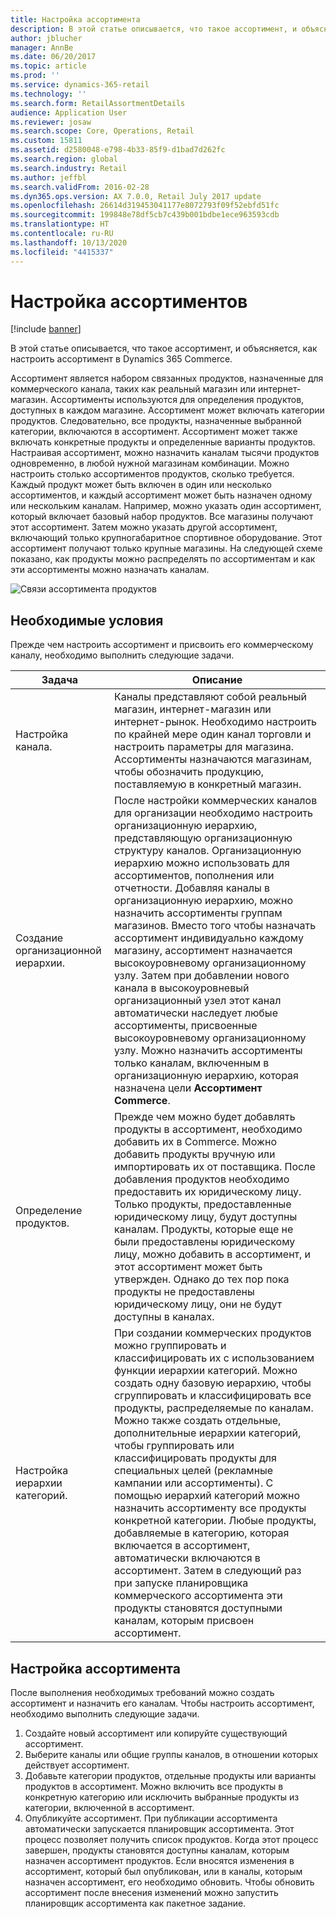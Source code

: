 ```yaml
---
title: Настройка ассортимента
description: В этой статье описывается, что такое ассортимент, и объясняется, как настроить ассортимент в Dynamics 365 Commerce.
author: jblucher
manager: AnnBe
ms.date: 06/20/2017
ms.topic: article
ms.prod: ''
ms.service: dynamics-365-retail
ms.technology: ''
ms.search.form: RetailAssortmentDetails
audience: Application User
ms.reviewer: josaw
ms.search.scope: Core, Operations, Retail
ms.custom: 15811
ms.assetid: d2580048-e798-4b33-85f9-d1bad7d262fc
ms.search.region: global
ms.search.industry: Retail
ms.author: jeffbl
ms.search.validFrom: 2016-02-28
ms.dyn365.ops.version: AX 7.0.0, Retail July 2017 update
ms.openlocfilehash: 26614d319453041177e8072793f09f52ebfd51fc
ms.sourcegitcommit: 199848e78df5cb7c439b001bdbe1ece963593cdb
ms.translationtype: HT
ms.contentlocale: ru-RU
ms.lasthandoff: 10/13/2020
ms.locfileid: "4415337"
---
```

# <a name="set-up-assortments"></a>Настройка ассортиментов

[!include [banner](includes/banner.md)]

В этой статье описывается, что такое ассортимент, и объясняется, как настроить ассортимент в Dynamics 365 Commerce.

Ассортимент является набором связанных продуктов, назначенные для коммерческого канала, таких как реальный магазин или интернет-магазин. Ассортименты используются для определения продуктов, доступных в каждом магазине. Ассортимент может включать категории продуктов. Следовательно, все продукты, назначенные выбранной категории, включаются в ассортимент. Ассортимент может также включать конкретные продукты и определенные варианты продуктов. Настраивая ассортимент, можно назначить каналам тысячи продуктов одновременно, в любой нужной магазинам комбинации. Можно настроить столько ассортиментов продуктов, сколько требуется. Каждый продукт может быть включен в один или несколько ассортиментов, и каждый ассортимент может быть назначен одному или нескольким каналам. Например, можно указать один ассортимент, который включает базовый набор продуктов. Все магазины получают этот ассортимент. Затем можно указать другой ассортимент, включающий только крупногабаритное спортивное оборудование. Этот ассортимент получают только крупные магазины. На следующей схеме показано, как продукты можно распределять по ассортиментам и как эти ассортименты можно назначать каналам.

![Связи ассортимента продуктов](./media/assortments_relationship.gif)

## <a name="prerequisites"></a>Необходимые условия

Прежде чем настроить ассортимент и присвоить его коммерческому каналу, необходимо выполнить следующие задачи.

| Задача                              | Описание |
|-----------------------------------|-------------|
| Настройка канала.          | Каналы представляют собой реальный магазин, интернет-магазин или интернет-рынок. Необходимо настроить по крайней мере один канал торговли и настроить параметры для магазина. Ассортименты назначаются магазинам, чтобы обозначить продукцию, поставляемую в конкретный магазин. |
| Создание организационной иерархии. | После настройки коммерческих каналов для организации необходимо настроить организационную иерархию, представляющую организационную структуру каналов. Организационную иерархию можно использовать для ассортиментов, пополнения или отчетности. Добавляя каналы в организационную иерархию, можно назначить ассортименты группам магазинов. Вместо того чтобы назначать ассортимент индивидуально каждому магазину, ассортимент назначается высокоуровневому организационному узлу. Затем при добавлении нового канала в высокоуровневый организационный узел этот канал автоматически наследует любые ассортименты, присвоенные высокоуровневому организационному узлу. Можно назначить ассортименты только каналам, включенным в организационную иерархию, которая назначена цели **Ассортимент Commerce**. |
| Определение продуктов.                  | Прежде чем можно будет добавлять продукты в ассортимент, необходимо добавить их в Commerce. Можно добавить продукты вручную или импортировать их от поставщика. После добавления продуктов необходимо предоставить их юридическому лицу. Только продукты, предоставленные юридическому лицу, будут доступны каналам. Продукты, которые еще не были предоставлены юридическому лицу, можно добавить в ассортимент, и этот ассортимент может быть утвержден. Однако до тех пор пока продукты не предоставлены юридическому лицу, они не будут доступны в каналах. |
| Настройка иерархии категорий.      | При создании коммерческих продуктов можно группировать и классифицировать их с использованием функции иерархии категорий. Можно создать одну базовую иерархию, чтобы сгруппировать и классифицировать все продукты, распределяемые по каналам. Можно также создать отдельные, дополнительные иерархии категорий, чтобы группировать или классифицировать продукты для специальных целей (рекламные кампании или ассортименты). С помощью иерархий категорий можно назначить ассортименту все продукты конкретной категории. Любые продукты, добавляемые в категорию, которая включается в ассортимент, автоматически включаются в ассортимент. Затем в следующий раз при запуске планировщика коммерческого ассортимента эти продукты становятся доступными каналам, которым присвоен ассортимент. |

## <a name="setting-up-an-assortment"></a>Настройка ассортимента

После выполнения необходимых требований можно создать ассортимент и назначить его каналам. Чтобы настроить ассортимент, необходимо выполнить следующие задачи.

1. Создайте новый ассортимент или копируйте существующий ассортимент.
2. Выберите каналы или общие группы каналов, в отношении которых действует ассортимент.
3. Добавьте категории продуктов, отдельные продукты или варианты продуктов в ассортимент. Можно включить все продукты в конкретную категорию или исключить выбранные продукты из категории, включенной в ассортимент.
4. Опубликуйте ассортимент. При публикации ассортимента автоматически запускается планировщик ассортимента. Этот процесс позволяет получить список продуктов. Когда этот процесс завершен, продукты становятся доступны каналам, которым назначен ассортимент продуктов. Если вносятся изменения в ассортимент, который был опубликован, или в каналы, которым назначен ассортимент, его необходимо обновить. Чтобы обновить ассортимент после внесения изменений можно запустить планировщик ассортимента как пакетное задание.
